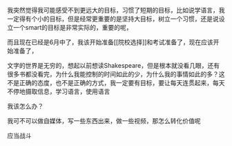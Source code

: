 我突然觉得我可能感受不到更远大的目标，习惯了短期的目标，比如说学语言，我一定得有个小的目标，但是经常更重要的是坚持大目标，树立一个习惯，还是说设立一个smart的目标是非常实际的，重要的呢，

而且现在已经是6月中了，我该开始准备[[院校选择]]和考试准备了，现在应该开始准备了，

文字的世界是无穷的，想起以前想读Shakespeare，但是根本就没看几眼，还有很多书都没看完，为什么我能控制的时间如此的少，为什么我的事情如此的多？这不是正确的态度，也不是正确的方式，我一定要有目标，要让每天连贯起来，每天不停地摄取信息，学习语言，使用语言

我该怎么办？

我可不可以做自媒体，写一些东西出来，做一些视频，那怎么转化价值呢

应当战斗